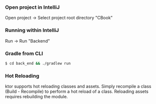 ### Open project in IntelliJ
Open project -> Select project root directory "CBook"

### Running within IntelliJ
Run -> Run "Backend"

### Gradle from CLI
```bash
$ cd back_end && ./gradlew run
```

### Hot Reloading
ktor supports hot reloading classes and assets. Simply recompile a class (Build - Recompile)
to perform a hot reload of a class. Reloading assets requires rebuilding the module.